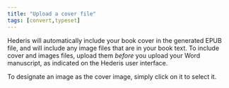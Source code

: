 ```yaml
---
title: "Upload a cover file"
tags: [convert,typeset]
---
```

 
<html><body><section data-type="chapter" class="hsecchapter" data-hederis-type="hsecchapter" id="upload-a-cover" data-pi-attrs="id: upload-a-cover; data-tags: convert,typeset;" role="doc-chapter" data-tags="convert,typeset" data-author-name=" " data-book-title=" " title="Upload a cover file"><p class="hblkp" data-hederis-type="hblkp" id="p7fEoUh40">Hederis will automatically include your book cover in the generated EPUB file, and will include any image files that are in your book text. To include cover and images files, upload them <em data-hederis-type="hspanem" id="pSzcpEV7O">before </em>you upload your Word manuscript, as indicated on the Hederis user interface.</p><p class="hblkp" data-hederis-type="hblkp" id="pec9ywH5K">To designate an image as the cover image, simply click on it to select it.</p></section></body></html>
